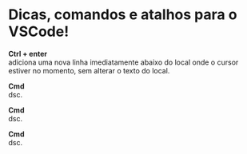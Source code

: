 # Dicas, comandos e atalhos para o VSCode! 

**Ctrl + enter**  
adiciona uma nova linha imediatamente abaixo do local onde o cursor estiver no momento, sem alterar o texto do local.  

**Cmd**  
dsc.  

**Cmd**  
dsc.  

**Cmd**  
dsc.  

